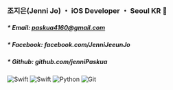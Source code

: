 ### 조지은(Jenni Jo) ・ iOS Developer ・ Seoul KR 👋

##### * Email: paskua4160@gmail.com
##### * Facebook: facebook.com/JenniJeeunJo
##### * Github: github.com/jenniPaskua

<!--
**jenniPaskua/jenniPaskua** is a ✨ _special_ ✨ repository because its `README.md` (this file) appears on your GitHub profile.

Here are some ideas to get you started:

- 🔭 I’m currently working on ...
- 🌱 I’m currently learning ...
- 👯 I’m looking to collaborate on ...
- 🤔 I’m looking for help with ...
- 💬 Ask me about ...
- 📫 How to reach me: ...
- 😄 Pronouns: ...
- ⚡ Fun fact: ...
-->

![Swift](https://img.shields.io/badge/-Swift-46a2f1?style=for-the-badge&logo=swift)
![Swift](https://img.shields.io/badge/-Swift-46a2f1?style=for-the-badge&logo=swift)
![Python](https://img.shields.io/badge/-Python-46a2f1?style=for-the-badge&logo=python)
![Git](https://img.shields.io/badge/-Git-F05032?style=for-the-badge&logo=git&logoColor=ffffff)
